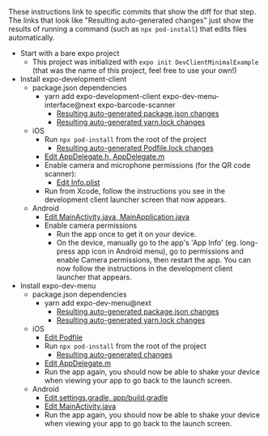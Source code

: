 These instructions link to specific commits that show the diff for that step. The links that look like "Resulting auto-generated changes" just show the results of running a command (such as `npx pod-install`) that edits files automatically.

- Start with a bare expo project
    - This project was initialized with `expo init DevClientMinimalExample` (that was the name of this project, feel free to use your own!)
- Install expo-development-client
  - package.json dependencies
    - yarn add expo-development-client expo-dev-menu-interface@next expo-barcode-scanner
      - [Resulting auto-generated package.json changes](https://github.com/nikki93/expo-development-client-minimal-example/commit/2428aca062f2725d36c9c06139715f50d74e09b8)
      - [Resulting auto-generated yarn.lock changes](https://github.com/nikki93/expo-development-client-minimal-example/commit/cc86a874eee559214fe371d9f2d3bc20afaa502c)
  - iOS
    - Run `npx pod-install` from the root of the project
      - [Resulting auto-generated Podfile.lock changes](https://github.com/nikki93/expo-development-client-minimal-example/commit/b86f767da63508bf91b158e47d795f0f050b3ca8)
    - [Edit AppDelegate.h, AppDelegate.m](https://github.com/nikki93/expo-development-client-minimal-example/commit/782b38364e3fbcd3512ab1b3a7e88fd7c97c9d5d)
    - Enable camera and microphone permissions (for the QR code scanner):
      - [Edit Info.plist](https://github.com/nikki93/expo-development-client-minimal-example/commit/a1f11a1aed26629530a9b264bc5721501227e1c4)
    - Run from Xcode, follow the instructions you see in the development client launcher screen that now appears.
  - Android
    - [Edit MainActivity.java, MainApplication.java](https://github.com/nikki93/expo-development-client-minimal-example/commit/1fa4504373ae4541ee7027b60ed00848848732c4)
    - Enable camera permissions
      - Run the app once to get it on your device.
      - On the device, manually go to the app's 'App Info' (eg. long-press app icon in Android menu), go to permissions and enable Camera permissions, then restart the app. You can now follow the instructions in the development client launcher that appears.
- Install expo-dev-menu
  - package.json dependencies
    - yarn add expo-dev-menu@next
      - [Resulting auto-generated package.json changes](https://github.com/nikki93/expo-development-client-minimal-example/commit/88858ca8aa3d5885f8dbe01ab7194e2af53dff7a)
      - [Resulting auto-generated yarn.lock changes](https://github.com/nikki93/expo-development-client-minimal-example/commit/3dbcbe93810e364b2e4ee184951184d2abd810d3)
  - iOS
    - [Edit Podfile](https://github.com/nikki93/expo-development-client-minimal-example/commit/70cf83b766741e95837cf9b2075968684846bf98)
    - Run `npx pod-install` from the root of the project
      - [Resulting auto-generated changes](https://github.com/nikki93/expo-development-client-minimal-example/commit/51adbc675ac530f287fb37ab9041c465bdfb0959)
    - [Edit AppDelegate.m](https://github.com/nikki93/expo-development-client-minimal-example/commit/84aef7bb920fa728fb7e472d89a9fc99aa492c69)
    - Run the app again, you should now be able to shake your device when viewing your app to go back to the launch screen.
  - Android
    - [Edit settings.gradle, app/build.gradle](https://github.com/nikki93/expo-development-client-minimal-example/commit/ace92be22a5b1c03ca4db93ff0a10adb5d8a7d53)
    - [Edit MainActivity.java](https://github.com/nikki93/expo-development-client-minimal-example/commit/bc2038bcf9d3e54f76aa04d18a40248c1de79bea)
    - Run the app again, you should now be able to shake your device when viewing your app to go back to the launch screen.
